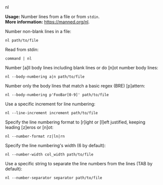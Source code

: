 nl

**Usage:** Number lines from a file or from `stdin`. <br />
**More information:** https://manned.org/nl. <br />

Number non-blank lines in a file:

```
nl path/to/file
```

Read from stdin:

```
command | nl
```

Number [a]ll body lines including blank lines or do [n]ot number body lines:

```
nl --body-numbering a|n path/to/file
```

Number only the body lines that match a basic regex (BRE) [p]attern:

```
nl --body-numbering p'FooBar[0-9]' path/to/file
```

Use a specific increment for line numbering:

```
nl --line-increment increment path/to/file
```

Specify the line numbering format to [r]ight or [l]eft justified, keeping leading [z]eros or [n]ot:

```
nl --number-format rz|ln|rn
```

Specify the line numbering's width (6 by default):

```
nl --number-width col_width path/to/file
```

Use a specific string to separate the line numbers from the lines (TAB by default):

```
nl --number-separator separator path/to/file
```
